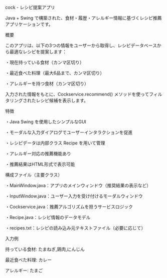 cock - レシピ提案アプリ

Java + Swing で構築された、食材・履歴・アレルギー情報に基づくレシピ推薦アプリケーションです。

概要

このアプリは、以下の3つの情報をユーザーから取得し、レシピデータベースから最適なレシピを提案します：

・現在持っている食材（カンマ区切り）

・最近食べた料理（最大6品まで、カンマ区切り）

・アレルギーを持つ食材（カンマ区切り）

入力された情報をもとに、Cockservice.recommend() メソッドを使ってフィルタリングされたレシピ候補を表示します。

特徴

・Java Swing を使用したシンプルなGUI

・モーダルな入力ダイアログでユーザーインタラクションを促進

・レシピデータは内部クラス Recipe を用いて管理

・アレルギー対応の推薦機能あり

・推薦結果はHTML形式で表示可能

構成ファイル（主要クラス）

・MainWindow.java：アプリのメインウィンドウ（推奨結果の表示など）

・InputWindow.java：ユーザー入力を受け付けるモーダルウィンドウ

・Cockservice.java：推薦アルゴリズムを担うサービスロジック

・Recipe.java：レシピ情報のデータモデル

・recipes.txt：レシピの読み込み元テキストファイル（必要に応じて）

入力例

持っている食材: たまねぎ,鶏肉,にんじん

最近食べた料理: カレー

アレルギー: たまご
